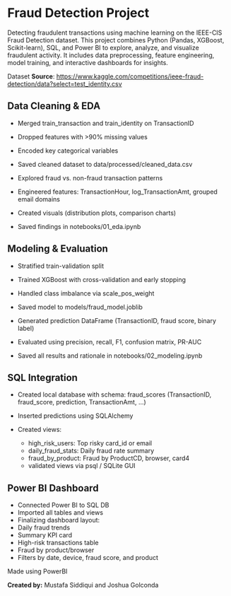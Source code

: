 # Fraud Detection Project
Detecting fraudulent transactions using machine learning on the IEEE-CIS Fraud Detection dataset. This project combines Python (Pandas, XGBoost, Scikit-learn), SQL, and Power BI to explore, analyze, and visualize fraudulent activity. It includes data preprocessing, feature engineering, model training, and interactive dashboards for insights.

Dataset
**Source**: https://www.kaggle.com/competitions/ieee-fraud-detection/data?select=test_identity.csv

## Data Cleaning & EDA

- Merged train_transaction and train_identity on TransactionID
- Dropped features with >90% missing values
- Encoded key categorical variables
- Saved cleaned dataset to data/processed/cleaned_data.csv

- Explored fraud vs. non-fraud transaction patterns
- Engineered features: TransactionHour, log_TransactionAmt, grouped email domains
- Created visuals (distribution plots, comparison charts)
- Saved findings in notebooks/01_eda.ipynb

## Modeling & Evaluation

- Stratified train-validation split
- Trained XGBoost with cross-validation and early stopping
- Handled class imbalance via scale_pos_weight
- Saved model to models/fraud_model.joblib

- Generated prediction DataFrame (TransactionID, fraud score, binary label)
- Evaluated using precision, recall, F1, confusion matrix, PR-AUC
- Saved all results and rationale in notebooks/02_modeling.ipynb

## SQL Integration

- Created local database with schema: fraud_scores (TransactionID, fraud_score, prediction, TransactionAmt, ...)
- Inserted predictions using SQLAlchemy

- Created views:
    - high_risk_users: Top risky card_id or email
    - daily_fraud_stats: Daily fraud rate summary
    - fraud_by_product: Fraud by ProductCD, browser, card4
    - validated views via psql / SQLite GUI

## Power BI Dashboard

- Connected Power BI to SQL DB
- Imported all tables and views
- Finalizing dashboard layout:
- Daily fraud trends
- Summary KPI card
- High-risk transactions table
- Fraud by product/browser
- Filters by date, device, fraud score, and product



Made using PowerBI

**Created by:** Mustafa Siddiqui and Joshua Golconda
